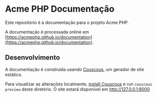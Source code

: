 # Acme PHP Documentação

Este repositório é a documentação para o projeto Acme PHP.

A documentação é processada online em [https://acmephp.github.io/documentation](https://acmephp.github.io/documentation).

## Desenvolvimento

A documentação é construída usando [Couscous](http://couscous.io/), um gerador de site estático.

Para visualizar as alterações localmente, [install Couscous](http://couscous.io/docs/getting-started.html)
e run `couscous preview` deste diretório. O site estará disponível em http://127.0.0.1:8000
